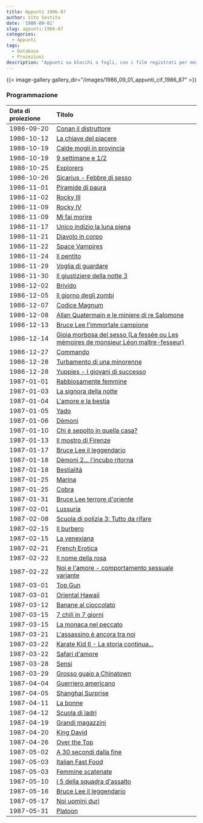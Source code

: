 ```yaml
---
title: Appunti 1986-87
author: Vito Sestito
date: '1986-09-01'
slug: appunti-1986-87
categories:
  - Appunti
tags:
  - Database
  - Proiezioni
description: "Appunti su blocchi o fogli, con i film registrati per mese. Riportano gli incassi dei film quando disponibili."
---
```

{{< image-gallery gallery_dir="/images/1986_09_01_appunti_cif_1986_87" >}}

### Programmazione

|Data di proiezione |Titolo                                                                              |
|:------------------|:-----------------------------------------------------------------------------------|
|1986-09-20         |[Conan il distruttore](https://www.imdb.com/title/tt0087078/)                       |
|1986-10-12         |[La chiave del piacere](https://www.imdb.com/title/tt0212603/)                      |
|1986-10-19         |[Calde mogli in provincia](https://www.imdb.com/title/tt0230117/)                   |
|1986-10-19         |[9 settimane e 1/2](https://www.imdb.com/title/tt0091635/)                          |
|1986-10-25         |[Explorers](https://www.imdb.com/title/tt0089114/)                                  |
|1986-10-26         |[Sicarius - Febbre di sesso](https://www.imdb.com/title/tt0070779/)                 |
|1986-11-01         |[Piramide di paura](https://www.imdb.com/title/tt0090357/)                          |
|1986-11-02         |[Rocky III](https://www.imdb.com/title/tt0084602/)                                  |
|1986-11-09         |[Rocky IV](https://www.imdb.com/title/tt0089927/)                                   |
|1986-11-09         |[Mi fai morire](https://www.imdb.com/title/tt0212341/)                              |
|1986-11-17         |[Unico indizio la luna piena](https://www.imdb.com/title/tt0090021/)                |
|1986-11-21         |[Diavolo in corpo](https://www.imdb.com/title/tt0090944/)                           |
|1986-11-22         |[Space Vampires](https://www.imdb.com/title/tt0089489/)                             |
|1986-11-24         |[Il pentito](https://www.imdb.com/title/tt0091744/)                                 |
|1986-11-29         |[Voglia di guardare](https://www.imdb.com/title/tt0092180/)                         |
|1986-11-30         |[Il giustiziere della notte 3](https://www.imdb.com/title/tt0089003/)               |
|1986-12-02         |[Brivido](https://www.imdb.com/title/tt0091499/)                                    |
|1986-12-05         |[Il giorno degli zombi](https://www.imdb.com/title/tt0088993/)                      |
|1986-12-07         |[Codice Magnum](https://www.imdb.com/title/tt0091828/)                              |
|1986-12-08         |[Allan Quatermain e le miniere di re Salomone](https://www.imdb.com/title/tt0089421/)|
|1986-12-13         |[Bruce Lee l'immortale campione](https://www.imdb.com/title/tt0165741/)             |
|1986-12-14         |[Gioia morbosa del sesso (La fessée ou Les mémoires de monsieur Léon maître-fesseur)](https://www.imdb.com/title/tt0230209/)|
|1986-12-27         |[Commando](https://www.imdb.com/title/tt0088944/)                                   |
|1986-12-28         |[Turbamento di una minorenne](https://www.imdb.com/title/tt0065363/)                |
|1986-12-28         |[Yuppies - I giovani di successo](https://www.imdb.com/title/tt0091114/)            |
|1987-01-01         |[Rabbiosamente femmine](https://www.imdb.com/title/tt0073778/)                      |
|1987-01-03         |[La signora della notte](https://www.imdb.com/title/tt0090018/)                     |
|1987-01-04         |[L'amore e la bestia](https://www.imdb.com/title/tt0247923/)                        |
|1987-01-05         |[Yado](https://www.imdb.com/title/tt0089893/)                                       |
|1987-01-06         |[Dèmoni](https://www.imdb.com/title/tt0089013/)                                     |
|1987-01-10         |[Chi è sepolto in quella casa?](https://www.imdb.com/title/tt0091223/)              |
|1987-01-13         |[Il mostro di Firenze](https://www.imdb.com/title/tt0188071/)                       |
|1987-01-17         |[Bruce Lee il leggendario](https://www.imdb.com/title/tt0082673/)                   |
|1987-01-18         |[Dèmoni 2... l'incubo ritorna](https://www.imdb.com/title/tt0090930/)               |
|1987-01-18         |[Bestialità](https://www.imdb.com/title/tt0074201/)                                 |
|1987-01-25         |[Marina](https://www.imdb.com/title/tt1227879/)                                     |
|1987-01-25         |[Cobra](https://www.imdb.com/title/tt0090859/)                                      |
|1987-01-31         |[Bruce Lee terrore d'oriente](https://www.imdb.com/title/tt0201175/)                |
|1987-02-01         |[Lussuria](https://www.imdb.com/title/tt0091454/)                                   |
|1987-02-08         |[Scuola di polizia 3: Tutto da rifare](https://www.imdb.com/title/tt0091777/)       |
|1987-02-15         |[Il burbero](https://www.imdb.com/title/tt0092709/)                                 |
|1987-02-15         |[La venexiana](https://www.imdb.com/title/tt0092157/)                               |
|1987-02-21         |[French Erotica](https://www.imdb.com/title/tt0211597/)                             |
|1987-02-22         |[Il nome della rosa](https://www.imdb.com/title/tt0091605/)                         |
|1987-02-22         |[Noi e l'amore - comportamento sessuale variante](https://www.imdb.com/title/tt0198836/)|
|1987-03-01         |[Top Gun](https://www.imdb.com/title/tt0092099/)                                    |
|1987-03-01         |[Oriental Hawaii](https://www.imdb.com/title/tt0188984/)                            |
|1987-03-12         |[Banane al cioccolato](https://www.imdb.com/title/tt0204873/)                       |
|1987-03-15         |[7 chili in 7 giorni](https://www.imdb.com/title/tt0091925/)                        |
|1987-03-15         |[La monaca nel peccato](https://www.imdb.com/title/tt0091539/)                      |
|1987-03-21         |[L'assassino è ancora tra noi](https://www.imdb.com/title/tt0088745/)               |
|1987-03-22         |[Karate Kid II - La storia continua...](https://www.imdb.com/title/tt0091326/)      |
|1987-03-22         |[Safari d'amore](https://www.imdb.com/title/tt0087916/)                             |
|1987-03-28         |[Sensi](https://www.imdb.com/title/tt0091921/)                                      |
|1987-03-29         |[Grosso guaio a Chinatown](https://www.imdb.com/title/tt0090728/)                   |
|1987-04-04         |[Guerriero americano](https://www.imdb.com/title/tt0088708/)                        |
|1987-04-05         |[Shanghai Surprise](https://www.imdb.com/title/tt0091934/)                          |
|1987-04-11         |[La bonne](https://www.imdb.com/title/tt0090763/)                                   |
|1987-04-12         |[Scuola di ladri](https://www.imdb.com/title/tt0091911/)                            |
|1987-04-19         |[Grandi magazzini](https://www.imdb.com/title/tt0091148/)                           |
|1987-04-20         |[King David](https://www.imdb.com/title/tt0089420/)                                 |
|1987-04-26         |[Over the Top](https://www.imdb.com/title/tt0093692/)                               |
|1987-05-02         |[A 30 secondi dalla fine](https://www.imdb.com/title/tt0089941/)                    |
|1987-05-03         |[Italian Fast Food](https://www.imdb.com/title/tt0179905/)                          |
|1987-05-03         |[Femmine scatenate](https://www.imdb.com/title/tt0081596/)                          |
|1987-05-10         |[I 5 della squadra d'assalto](https://www.imdb.com/title/tt0090693/)                |
|1987-05-16         |[Bruce Lee il leggendario](https://www.imdb.com/title/tt0082673/)                   |
|1987-05-17         |[Noi uomini duri](https://www.imdb.com/title/tt0093645/)                            |
|1987-05-31         |[Platoon](https://www.imdb.com/title/tt0091763/)                                    |
